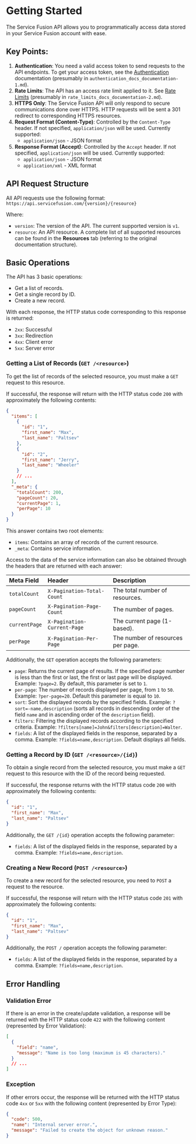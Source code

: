 # Getting Started

The Service Fusion API allows you to programmatically access data stored in your Service Fusion account with ease.

## Key Points:

1.  **Authentication**: You need a valid access token to send requests to the API endpoints. To get your access token, see the [Authentication](#authentication) documentation (presumably in `authentication_docs_documentation-1.md`).
2.  **Rate Limits**: The API has an access rate limit applied to it. See [Rate Limits](#rate-limits) (presumably in `rate_limits_docs_documentation-2.md`).
3.  **HTTPS Only**: The Service Fusion API will only respond to secure communications done over HTTPS. HTTP requests will be sent a 301 redirect to corresponding HTTPS resources.
4.  **Request Format (Content-Type)**: Controlled by the `Content-Type` header. If not specified, `application/json` will be used. Currently supported:
    *   `application/json` - JSON format
5.  **Response Format (Accept)**: Controlled by the `Accept` header. If not specified, `application/json` will be used. Currently supported:
    *   `application/json` - JSON format
    *   `application/xml` - XML format

## API Request Structure

All API requests use the following format:
`https://api.servicefusion.com/{version}/{resource}`

Where:

*   `version`: The version of the API. The current supported version is `v1`.
*   `resource`: An API resource. A complete list of all supported resources can be found in the **Resources** tab (referring to the original documentation structure).

## Basic Operations

The API has 3 basic operations:

*   Get a list of records.
*   Get a single record by ID.
*   Create a new record.

With each response, the HTTP status code corresponding to this response is returned:

*   `2xx`: Successful
*   `3xx`: Redirection
*   `4xx`: Client error
*   `5xx`: Server error

### Getting a List of Records (`GET /<resource>`)

To get the list of records of the selected resource, you must make a `GET` request to this resource.

If successful, the response will return with the HTTP status code `200` with approximately the following contents:

```json
{
  "items": [
    {
      "id": "1",
      "first_name": "Max",
      "last_name": "Paltsev"
    },
    {
      "id": "2",
      "first_name": "Jerry",
      "last_name": "Wheeler"
    }
    // ...
  ],
  "_meta": {
    "totalCount": 200,
    "pageCount": 20,
    "currentPage": 1,
    "perPage": 10
  }
}
```

This answer contains two root elements:

*   `items`: Contains an array of records of the current resource.
*   `_meta`: Contains service information.

Access to the data of the service information can also be obtained through the headers that are returned with each answer:

| Meta Field    | Header                    | Description                        |
| :------------ | :------------------------ | :--------------------------------- |
| `totalCount`  | `X-Pagination-Total-Count`  | The total number of resources.     |
| `pageCount`   | `X-Pagination-Page-Count`   | The number of pages.               |
| `currentPage` | `X-Pagination-Current-Page` | The current page (1-based).        |
| `perPage`     | `X-Pagination-Per-Page`     | The number of resources per page.  |

Additionally, the `GET` operation accepts the following parameters:

*   `page`: Returns the current page of results. If the specified page number is less than the first or last, the first or last page will be displayed. Example: `?page=2`. By default, this parameter is set to `1`.
*   `per-page`: The number of records displayed per page, from `1` to `50`. Example: `?per-page=20`. Default this parameter is equal to `10`.
*   `sort`: Sort the displayed records by the specified fields. Example: `?sort=-name,description` (sorts all records in descending order of the field `name` and in ascending order of the `description` field).
*   `filters`: Filtering the displayed records according to the specified criteria. Example: `?filters[name]=John&filters[description]=Walter`.
*   `fields`: A list of the displayed fields in the response, separated by a comma. Example: `?fields=name,description`. Default displays all fields.

### Getting a Record by ID (`GET /<resource>/{id}`)

To obtain a single record from the selected resource, you must make a `GET` request to this resource with the ID of the record being requested.

If successful, the response returns with the HTTP status code `200` with approximately the following contents:

```json
{
  "id": "1",
  "first_name": "Max",
  "last_name": "Paltsev"
}
```

Additionally, the `GET /{id}` operation accepts the following parameter:

*   `fields`: A list of the displayed fields in the response, separated by a comma. Example: `?fields=name,description`.

### Creating a New Record (`POST /<resource>`)

To create a new record for the selected resource, you need to `POST` a request to the resource.

If successful, the response will return with the HTTP status code `201` with approximately the following contents:

```json
{
  "id": "1",
  "first_name": "Max",
  "last_name": "Paltsev"
}
```

Additionally, the `POST /` operation accepts the following parameter:

*   `fields`: A list of the displayed fields in the response, separated by a comma. Example: `?fields=name,description`.

## Error Handling

### Validation Error

If there is an error in the create/update validation, a response will be returned with the HTTP status code `422` with the following content (represented by Error Validation):

```json
[
  {
    "field": "name",
    "message": "Name is too long (maximum is 45 characters)."
  }
  // ...
]
```

### Exception

If other errors occur, the response will be returned with the HTTP status code `4xx` or `5xx` with the following content (represented by Error Type):

```json
{
  "code": 500,
  "name": "Internal server error.",
  "message": "Failed to create the object for unknown reason."
}
```